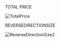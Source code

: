 
TOTAL PRICE

![TotalPrice](https://user-images.githubusercontent.com/44917179/208014829-fd2282bf-9460-43d3-9bcd-432008c95d5c.png)



REVERSEDIRECTIONSIZE



![ReverseDirectionSize2](https://user-images.githubusercontent.com/44917179/208014871-fce451f2-1c85-4ec3-8537-412b4fe5051a.png)

